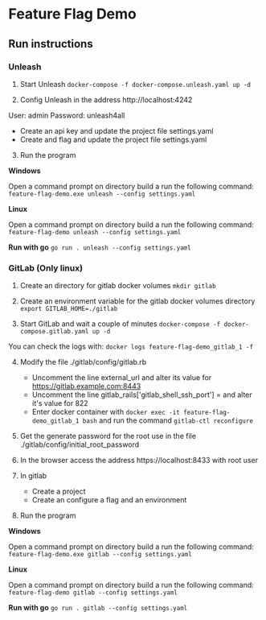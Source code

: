 # Feature Flag Demo

## Run instructions

### Unleash

1. Start Unleash
`docker-compose -f docker-compose.unleash.yaml up -d`

2. Config Unleash in the address http://localhost:4242

User: admin
Password: unleash4all

* Create an api key and update the project file settings.yaml
* Create and flag and update the project file settings.yaml

3. Run the program

**Windows**

Open a command prompt on directory build a run the following command:
`feature-flag-demo.exe unleash --config settings.yaml`

**Linux**

Open a command prompt on directory build a run the following command:
`feature-flag-demo unleash --config settings.yaml`

**Run with go**
`go run . unleash --config settings.yaml`

### GitLab (Only linux)

1. Create an directory for gitlab docker volumes
`mkdir gitlab`

2. Create an environment variable for the gitlab docker volumes directory
`export GITLAB_HOME=./gitlab`

3. Start GitLab and wait a couple of minutes
`docker-compose -f docker-compose.gitlab.yaml up -d`

You can check the logs with:
`docker logs feature-flag-demo_gitlab_1 -f`

4. Modify the file ./gitlab/config/gitlab.rb
   * Uncomment the line external_url and alter its value for https://gitlab.example.com:8443
   * Uncomment the line gitlab_rails['gitlab_shell_ssh_port'] = and alter it's value for 822
   * Enter docker container with `docker exec -it feature-flag-demo_gitlab_1 bash` and run the command `gitlab-ctl reconfigure`

5. Get the generate password for the root use in the file ./gitlab/config/initial_root_password

6. In the browser access the address https://localhost:8433 with root user

7. In gitlab
    * Create a project
    * Create an configure a flag and an environment

8. Run the program

**Windows**

Open a command prompt on directory build a run the following command:
`feature-flag-demo.exe gitlab --config settings.yaml`

**Linux**

Open a command prompt on directory build a run the following command:
`feature-flag-demo gitlab --config settings.yaml`

**Run with go**
`go run . gitlab --config settings.yaml`
